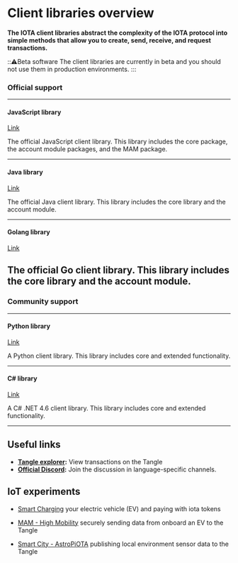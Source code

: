 # Client libraries overview

**The IOTA client libraries abstract the complexity of the IOTA protocol into simple methods that allow you to create, send, receive, and request transactions.**

:::warning:Beta software
The client libraries are currently in beta and you should not use them in production environments.
:::

### **Official support** ###

---------------

#### **JavaScript library** ####
[Link](root://iota-js/0.1/introduction/overview.md)

The official JavaScript client library. This library includes the core package, the account module packages, and the MAM package.

---

#### **Java library** ####
[Link](root://iota-java/0.1/introduction/overview.md)

The official Java client library. This library includes the core library and the account module.

---

#### **Golang library** ####
[Link](root://iota-go/0.1/introduction/overview.md)

The official Go client library. This library includes the core library and the account module.
---------------

### __Community support__ ###

---------------

#### __Python library__ ####
[Link](https://github.com/iotaledger/iota.lib.py)

A Python client library. This library includes core and extended functionality.

---

#### __C# library__ ####
[Link](https://github.com/iota-community/tangle-.net)

A C# .NET 4.6 client library. This library includes core and extended functionality.

---------------

## Useful links

- **[Tangle explorer](https://utils.iota.org):** View transactions on the Tangle
- **[Official Discord](https://discord.iota.org):** Join the discussion in language-specific channels.

## IoT experiments

- [Smart Charging](https://github.com/iotaledger/high-mobility-blueprints) your electric vehicle (EV) and paying with iota tokens

- [MAM - High Mobility](https://github.com/iotaledger/high-mobility-blueprints) securely sending data from onboard an EV to the Tangle

- [Smart City - AstroPiOTA](root://smartcity/0.1/introduction/overview.md) publishing local environment sensor data to the Tangle
